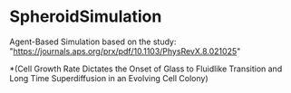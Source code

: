 # SpheroidSimulation
Agent-Based Simulation based on the study: "https://journals.aps.org/prx/pdf/10.1103/PhysRevX.8.021025"

*(Cell Growth Rate Dictates the Onset of Glass to Fluidlike Transition and Long Time Superdiffusion in an Evolving Cell Colony)
